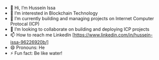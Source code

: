 - 👋 Hi, I’m Hussein Issa
- 👀 I’m interested in Blockchain Technology
- 🌱 I’m currently building and managing projects on Internet Computer Protocal (ICP)
- 💞️ I’m looking to collaborate on building and deploying ICP projects
- 📫 How to reach me LinkedIn [https://www.linkedin.com/in/hussein-issa-96226920b/]
- 😄 Pronouns: He
- ⚡ Fun fact: Be like water!

<!---
husseynSmokeR/husseynSmokeR is a ✨ special ✨ repository because its `README.md` (this file) appears on your GitHub profile.
You can click the Preview link to take a look at your changes.
--->
